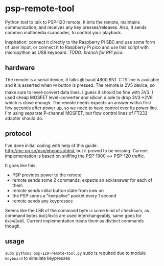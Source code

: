 # psp-remote-tool
Python tool to talk to PSP-120 remote. 
It inits the remote, maintains communication, and receives any key presses/releases. Also, it sends common multimedia scancodes, to control your playback.

Inspiration: connect it directly to the Raspberry Pi SBC and use some form of user input, or connect it to Raspberry Pi pico and use this script with micropython as USB keyboard.
_TODO: branch for RPi pico._

## hardware
The remote is a serial device, it talks @ baud 4800,8N1. CTS line is avaliable and it is asserted when ⏯️ button is pressed.
The remote is 2V5 device, so make sure to level-convert data lines. I guess it should be fine with 3V3. I used cheap MOSFET level-converter and silicon diode to drop 3V3→2V6 which is close enough.
The remote needs expects an answer within first few seconds after power up, so we need to have control over its power line. I'm using separate P-channel MOSFET, but flow control lines of FT232 adapter should do.

## protocol
I've done initial coding with help of this guide: http://mc.pp.se/psp/phones.xhtml, but it proved to be missing.
Current implementation is based on sniffing the PSP-1000 ↔ PSP-120 traffic.

It goes like this:
- PSP provides power to the remote
- remote sends some 2 commands, expects an ack/answer for each of them
- remote sends initial button state
from now on
- the PSP sends a "keepalive" packet every 1 second
- remote sends any keypresses

Seems like the LSB of the command byte is some kind of checksum, as command bytes `0x02`/`0x03` are used interchangeably, same goes for `0x84`/`0x85`. Current implementation treats them as distinct commands though.

## usage
`sudo python3 psp-120-remote-tool.py`
sudo is required due to module `keyboard` to simulate keypresses
